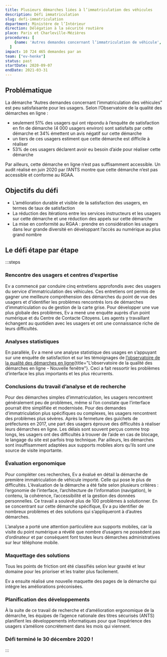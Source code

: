 ```yaml
---
title: Plusieurs démarches liées à l’immatriculation des véhicules
description: Défi immatriculation
slug: defi-immatriculation
department: Ministère de l’Intérieur
direction: Délégation à la sécurité routière
place: Paris et Charleville-Mézières
procedures: [
    {name: 'Autres demandes concernant l’immatriculation de véhicule', url: 'https://immatriculation.ants.gouv.fr/'},
  ]
impact: 10 724 465 demandes par an
team: ["ev-henke"]
status: past
startDate: 2020-09-07
endDate: 2021-03-31
---
```


## Problématique

La démarche “Autres demandes concernant l’immatriculation des véhicules” est peu satisfaisante pour les usagers. Selon l’Observatoire de la qualité des démarches en ligne :
-	seulement 51% des usagers qui ont répondu à l’enquête de satisfaction en fin de démarche (4 000 usagers environ) sont satisfaits par cette démarche et 34% émettent un avis négatif sur cette démarche
-	un tiers de ces usagers estiment que cette démarche est difficile à réaliser
-	53% de ces usagers déclarent avoir eu besoin d’aide pour réaliser cette démarche

Par ailleurs, cette démarche en ligne n’est pas suffisamment accessible. Un audit réalisé en juin 2020 par l’ANTS montre que cette démarche n’est pas accessible et conforme au RGAA.


## Objectifs du défi

-	L’amélioration durable et visible de la satisfaction des usagers, en termes de taux de satisfaction
-	La réduction des itérations entre les services instructeurs et les usagers sur cette démarche et une réduction des appels sur cette démarche
-	La mise en conformité au RGAA : prendre en considération les usagers dans leur grande diversité en développant l’accès au numérique au plus grand nombre


## Le défi étape par étape

:::steps
### Rencontre des usagers et centres d’expertise

Ev a commencé par conduire cinq entretiens approfondis avec des usagers du service d’immatriculation des véhicules. Ces entretiens ont permis de gagner une meilleure compréhension des démarches du point de vue des usagers et d’identifier les problèmes rencontrés lors de démarches d’immatriculation ou de gestion de la carte grise. Pour développer une vue plus globale des problèmes, Ev a mené une enquête auprès d’un point numérique et du Centre de Contacte Citoyens. Les agents y travaillant échangent au quotidien avec les usagers et ont une connaissance riche de leurs difficultés.

### Analyses statistiques

En parallèle, Ev a mené une analyse statistique des usages en s’appuyant sur une enquête de satisfaction et sur les témoignages de [l’observatoire de la qualité des démarches en ligne](https://observatoire.numerique.gouv.fr/){title="L’observatoire de la qualité des démarches en ligne - Nouvelle fenêtre"}. Ceci a fait ressortir les problèmes d’interface les plus importants et les plus récurrents.

### Conclusions du travail d’analyse et de recherche

Pour des démarches simples d’immatriculation, les usagers rencontrent généralement peu de problèmes, même si l’on constate que l’interface pourrait être simplifiée et modernisée. Pour des demandes d’immatriculation plus spécifiques ou complexes, les usagers rencontrent des problèmes plus sévères. Après la fermeture des guichets de préfectures en 2017, une part des usagers éprouve des difficultés à réaliser leurs démarches en ligne. Les délais sont souvent perçus comme trop longs, les usagers ont des difficultés à trouver de l’aide en cas de blocage, le langage du site est parfois trop technique. Par ailleurs, les démarches sont insuffisamment adaptées aux supports mobiles alors qu’ils sont une source de visite importante.

### Évaluation ergonomique

Pour compléter ces recherches, Ev a évalué en détail la démarche de première immatriculation de véhicule importé. Celle qui pose le plus de difficultés. L’évaluation de la démarche a été faite selon plusieurs critères : l’ergonomie de l’interface, l’architecture de l’information (navigation), le contenu, la cohérence, l’accessibilité et la gestion des données personnelles. Ce travail a soulevé plus de 100 problèmes à solutionner. En se concentrant sur cette démarche spécifique, Ev a pu identifier de nombreux problèmes et des solutions qui s’appliqueront à d’autres démarches.

L’analyse a porté une attention particulière aux supports mobiles, car la visite du point numérique a révélé que nombre d’usagers ne possèdent pas d’ordinateur et par conséquent font toutes leurs démarches administratives sur leur téléphone mobile.

### Maquettage des solutions

Tous les points de friction ont été classifiés selon leur gravité et leur domaine pour les prioriser et les traiter plus facilement.

Ev a ensuite réalisé une nouvelle maquette des pages de la démarche qui intègre les améliorations préconisées.

### Planification des développements

À la suite de ce travail de recherche et d’amélioration ergonomique de la démarche, les équipes de l’agence nationale des titres sécurisés (ANTS) planifient les développements informatiques pour que l’expérience des usagers s’améliore concrètement dans les mois qui viennent.

### Défi terminé le 30 décembre 2020 !
:::
